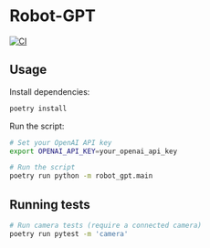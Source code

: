 # Robot-GPT

[![CI](https://github.com/bioerrorlog/robot-gpt/actions/workflows/ci.yml/badge.svg)](https://github.com/bioerrorlog/robot-gpt/actions/workflows/ci.yml)

## Usage
Install dependencies:
```sh
poetry install
```

Run the script:
```sh
# Set your OpenAI API key
export OPENAI_API_KEY=your_openai_api_key

# Run the script
poetry run python -m robot_gpt.main
```

## Running tests
```sh
# Run camera tests (require a connected camera)
poetry run pytest -m 'camera'
```
